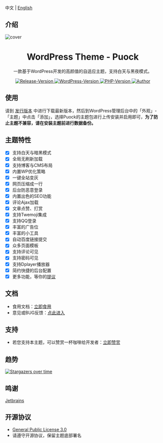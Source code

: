 中文 | [English](./README_EN.md)
## 介绍
![cover](./cover.png)

<div align="center">
    <h1>WordPress Theme - Puock</h1>
    <p>一款基于WordPress开发的高颜值的自适应主题，支持白天与黑夜模式。</p>
      <a href="https://github.com/Licoy/wordpress-theme-puock/releases/latest">
        <img src="https://img.shields.io/github/v/release/Licoy/wordpress-theme-puock.svg?logo=git&style=for-the-badge" alt="Release-Version">
      </a>
    <a href="https://github.com/Licoy/wordpress-theme-puock">
        <img src="https://img.shields.io/badge/WordPress-V5.0+-0099CC.svg?logo=wordpress&style=for-the-badge" alt="WordPress-Version">
      </a>
    <a href="https://github.com/Licoy/wordpress-theme-puock">
        <img src="https://img.shields.io/badge/PHP-V7.0+-666699.svg?logo=php&style=for-the-badge" alt="PHP-Version">
      </a>
    <a href="https://github.com/Licoy">
        <img src="https://img.shields.io/badge/author-Licoy-ff69b4.svg?style=for-the-badge" alt="Author">
      </a>
</div>

## 使用
请到 [发行版本](https://github.com/Licoy/wordpress-theme-puock/releases) 中进行下载最新版本，然后到WordPress管理后台中的「外观」-「主题」中点击「添加」，选择Puock的主题包进行上传安装并启用即可，**为了防止主题不兼容，请在安装主题前进行数据备份。**
## 主题特性
- [x] 支持白天与暗黑模式
- [x] 全局无刷新加载
- [x] 支持博客与CMS布局
- [x] 内置WP优化策略
- [x] 一键全站变灰
- [x] 网页压缩成一行
- [x] 后台防恶意登录
- [x] 内置出色的SEO功能
- [x] 评论Ajax加载
- [x] 文章点赞、打赏
- [x] 支持Twemoji集成
- [x] 支持QQ登录
- [x] 丰富的广告位
- [x] 丰富的小工具
- [x] 自动百度链接提交
- [x] 众多页面模板
- [x] 支持评论可见
- [x] 支持密码可见
- [x] 支持Dplayer播放器
- [x] 简约快捷的后台配置
- [x] 更多功能，等你的[提议](https://github.com/Licoy/wordpress-theme-puock/issues)
## 文档
- 食用文档：[立即食用](https://licoy.cn/puock-doc.html)
- 意见或BUG反馈：[点此进入](https://github.com/Licoy/wordpress-theme-puock/issues)
## 支持
- 若您支持本主题，可以赞赏一杯咖啡给开发者：[立即赞赏](https://licoy.cn/go/zs/)
## 趋势
[![Stargazers over time](https://starchart.cc/Licoy/wordpress-theme-puock.svg)](https://starchart.cc/Licoy/wordpress-theme-puock)
## 鸣谢
[Jetbrains](https://www.jetbrains.com/?from=wordpress-theme-puock)
## 开源协议
- [General Public License 3.0](./LICENSE)
- 请遵守开源协议，保留主题底部署名